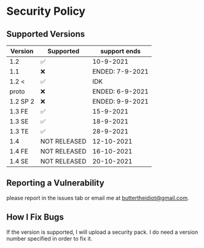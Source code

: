 # Security Policy

## Supported Versions


| Version | Supported          | support ends      |
| ------- | ------------------ | ------------------|
| 1.2     | :white_check_mark: | 10-9-2021         |
| 1.1     | :x:                | ENDED: 7-9-2021   |
| 1.2 <   | :white_check_mark: | IDK               |
| proto   | :x:                | ENDED: 6-9-2021   |
| 1.2 SP 2| :x:                | ENDED: 9-9-2021   |
| 1.3 FE  | ✅                |  15-9-2021         |
| 1.3 SE  | ✅                 | 18-9-2021         |
| 1.3 TE  | ✅                 | 28-9-2021        |
| 1.4     | NOT RELEASED         | 12-10-2021        |
| 1.4 FE  | NOT RELEASED       | 16-10-2021        |
| 1.4 SE  | NOT RELEASED       | 20-10-2021        |

## Reporting a Vulnerability
please report in the issues tab or email me at buttertheidiot@gmail.com. 
## How I Fix Bugs
If the version is supported, I will upload a security pack. I do need a version number specified in order to fix it.

